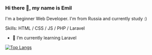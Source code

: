 ### Hi there 👋, my name is Emil

I'm a beginner Web Developer. I'm from Russia and currently study :)

Skills: HTML / CSS / JS / PHP / Laravel

- 🌱 I’m currently learning Laravel 

[![Top Langs](https://github-readme-stats.vercel.app/api/top-langs/?username=emilburganov&langs_count=8)](https://github.com/anuraghazra/github-readme-stats)
